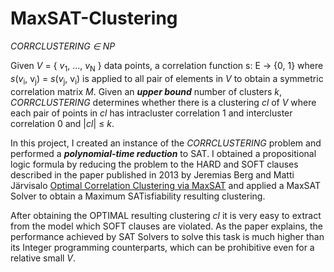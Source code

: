 # MaxSAT-Clustering
*CORRCLUSTERING &in; NP*

Given *V* = { *v*<sub>1</sub>, ..., *v*<sub>N</sub> } data points, a correlation function s: E → {0, 1} where *s*(*v*<sub>i</sub>, v<sub>j</sub>) = *s*(*v*<sub>j</sub>, v<sub>i</sub>) is applied to all pair of elements in *V* to obtain a symmetric correlation matrix *M*. Given an <em><strong>upper bound</strong></em> number of clusters *k*, <em>CORRCLUSTERING</em> determines whether there is a clustering *cl* of *V* where each pair of points in *cl* has intracluster correlation 1 and intercluster correlation 0 and |*cl*| &le; *k*.

In this project, I created an instance of the *CORRCLUSTERING* problem and performed a <em><strong>polynomial-time reduction</strong></em> to SAT. I obtained a propositional logic formula by reducing the problem to the HARD and SOFT clauses described in the paper published in 2013 by Jeremias Berg and Matti Järvisalo [Optimal Correlation Clustering via MaxSAT](https://www.cs.helsinki.fi/u/mjarvisa/papers/berg-jarvisalo.icdmw13.pdf) and applied a MaxSAT Solver to obtain a Maximum SATisfiability resulting clustering.

After obtaining the OPTIMAL resulting clustering *cl* it is very easy to extract from the model which SOFT clauses are violated. As the paper explains, the performance achieved by SAT Solvers to solve this task is much higher than its Integer programming counterparts, which can be prohibitive even for a relative small *V*.
